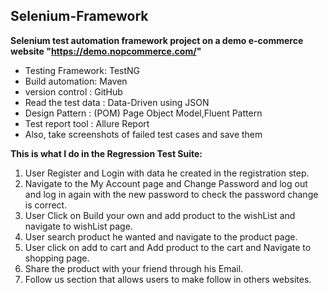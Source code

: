 ## Selenium-Framework
**Selenium test automation framework project on a demo e-commerce website "https://demo.nopcommerce.com/"**

 - Testing Framework: TestNG                      
 - Build automation: Maven                                                 
 - version control : GitHub                                    
 - Read the test data :  Data-Driven using JSON                                 
 - Design Pattern : (POM) Page Object Model,Fluent Pattern                                     
 - Test report tool : Allure Report                                           
 - Also, take screenshots of failed test cases and save them                          

**This is what I do in the Regression Test Suite:**

1. User Register and Login with data he created in the registration step.
2. Navigate to the My Account page and Change Password and log out and log in again with the new password  to check the password change is correct.                  
3. User Click on Build your own and add product to the wishList and navigate to wishList page.                    
4. User search product he wanted and navigate to the product page.                 
5. User click on add to cart and Add product to the cart and Navigate to shopping page.               
6. Share the product with your friend through his Email.
7. Follow us section that allows users to make follow in others websites. 
